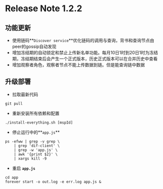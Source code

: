 # Release Note 1.2.2

## 功能更新

- 使用链码**`Discover service`**优化链码的调用与查询，背书和查询节点由peer的gossip自动发现
- 增加冻结期的自动锁定和禁止上传新名单功能。每月10日1时到20日1时为冻结期，冻结期结束后会产生一个正式版本，历史正式版本可以在合并历史中查看
- 增加观察者角色，观察者节点不能上传数据到链。但是能查询链中数据

## 升级部署

- 拉取最新代码

```
git pull
```

- 重新安装所有依赖和配置

```
./install-everything.sh [mspId]
```

- 停止运行中的**`app.js`**

```
ps -efww | grep -v grep \
	| grep 'dif-client' \
	| grep -w 'app.js' \
	| awk '{print $2}' \
	| xargs kill -9
```

- 重启 **`app.js`**

```
cd app
forever start -o out.log -e err.log app.js &
```
